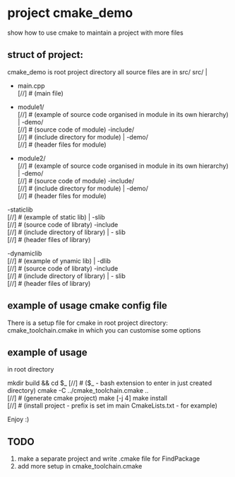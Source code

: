 # project cmake_demo

show how to use cmake to maintain a project with more files

## struct of project:
cmake_demo is root project directory
all source files are in src/
src/
 |
  - main.cpp   
  [//] # (main file)

  - module1/   
  [//] # (example of source code organised in module in its own hierarchy)
   |
    -demo/      
    [//] # (source code of module)
    -include/   
    [//] # (include directory for module)
   |
    -demo/     
    [//] # (header files for module)

  - module2/   
  [//] # (example of source code organised in module in its own hierarchy)
   |
    -demo/      
    [//] # (source code of module)
    -include/   
    [//] # (include directory for module)
   |
    -demo/     
    [//] # (header files for module)

  -staticlib   
  [//] # (example of static lib)
   |
    -slib      
    [//] # (source code of libraty)
    -include   
    [//] # (include directory of library)
     |
      - slib   
      [//] # (header files of library)

  -dynamiclib   
  [//] # (example of ynamic lib)
   |
    -dlib      
    [//] # (source code of libraty)
    -include   
    [//] # (include directory of library)
     |
      - slib   
      [//] # (header files of library)


## example of usage cmake config file
There is a setup file for cmake in root project directory:
cmake_toolchain.cmake
in which you can customise some options

## example of usage
in root directory

mkdir build && cd $_       
[//] # ($_ - bash extension to enter in just created directory)
cmake -C ../cmake_toolchain.cmake ..      
[//] # (generate cmake project)
make [-j 4]
make install            
[//] # (install project - prefix is set im main CmakeLists.txt - for example)

Enjoy :)

## TODO
1. make a separate project and write .cmake file for FindPackage
2. add more setup in cmake_toolchain.cmake



